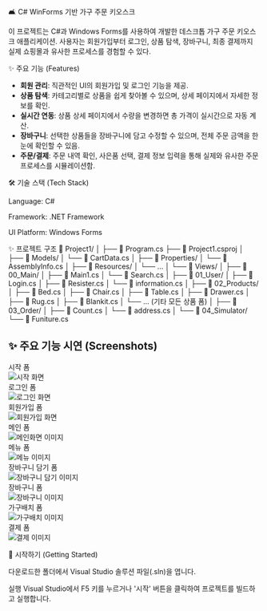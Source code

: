 🛋️ C# WinForms 기반 가구 주문 키오스크

이 프로젝트는 C#과 Windows Forms를 사용하여 개발한 데스크톱 가구 주문 키오스크 애플리케이션. 사용자는 회원가입부터 로그인, 상품 탐색, 장바구니, 최종 결제까지 실제 쇼핑몰과 유사한 프로세스를 경험할 수 있다.

✨ 주요 기능 (Features)

- **회원 관리**: 직관적인 UI의 회원가입 및 로그인 기능을 제공.
- **상품 탐색**: 카테고리별로 상품을 쉽게 찾아볼 수 있으며, 상세 페이지에서 자세한 정보를 확인.
- **실시간 연동**: 상품 상세 페이지에서 수량을 변경하면 총 가격이 실시간으로 자동 계산.
- **장바구니**: 선택한 상품들을 장바구니에 담고 수정할 수 있으며, 전체 주문 금액을 한눈에 확인할 수 있음.
- **주문/결제**: 주문 내역 확인, 사은품 선택, 결제 정보 입력을 통해 실제와 유사한 주문 프로세스를 시뮬레이션함.

🛠️ 기술 스택 (Tech Stack)

Language: C#

Framework: .NET Framework

UI Platform: Windows Forms



✨ 프로젝트 구조
📁 Project1/
│
├── 📄 Program.cs
├── 📄 Project1.csproj
│
├── 📁 Models/
│   └── 📄 CartData.cs
│
├── 📁 Properties/
│   └── 📄 AssemblyInfo.cs
│
├── 📁 Resources/
│   └── ...
│
└── 📁 Views/
    │
    ├── 📁 00_Main/
    │   ├── 📄 Main1.cs
    │   └── 📄 Search.cs
    │
    ├── 📁 01_User/
    │   ├── 📄 Login.cs
    │   ├── 📄 Resister.cs
    │   └── 📄 information.cs
    │
    ├── 📁 02_Products/
    │   ├── 📄 Bed.cs
    │   ├── 📄 Chair.cs
    │   ├── 📄 Table.cs
    │   ├── 📄 Drawer.cs
    │   ├── 📄 Rug.cs
    │   ├── 📄 Blankit.cs
    │   └── ... (기타 모든 상품 폼)
    │
    ├── 📁 03_Order/
    │   ├── 📄 Count.cs
    │   └── 📄 address.cs
    │
    └── 📁 04_Simulator/
        └── 📄 Funiture.cs

## ✨ 주요 기능 시연 (Screenshots)

시작 폼  
![시작 화면](./ReadMeimg/startimg.png)  
로그인 폼  
![로그인 화면](./ReadMeimg/loginimg.png)  
회원가입 폼  
![회원가입 화면](./ReadMeimg/registerimg.png)  
메인 폼  
![메인화면 이미지](./ReadMeimg/mainimg.png)  
메뉴 폼  
![메뉴 이미지](./ReadMeimg/menuimg.png)  
장바구니 담기 폼  
![장바구니 담기 이미지](./ReadMeimg/blanketimg.png)  
장바구니 폼  
![장바구니 이미지](./ReadMeimg/blanket2img.png)  
가구배치 폼  
![가구배치 이미지](./ReadMeimg/funitureimg.png)  
결제 폼  
![결제 이미지](./ReadMeimg/discountimg.png)  


🚀 시작하기 (Getting Started)

다운로드한 폴더에서 Visual Studio 솔루션 파일(.sln)을 엽니다.

실행
Visual Studio에서 F5 키를 누르거나 '시작' 버튼을 클릭하여 프로젝트를 빌드하고 실행합니다.
